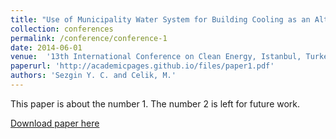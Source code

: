 ```yaml
---
title: "Use of Municipality Water System for Building Cooling as an Alternative to Conventional Ground Source Heat Pump"
collection: conferences
permalink: /conference/conference-1
date: 2014-06-01
venue:  '13th International Conference on Clean Energy, Istanbul, Turkey'
paperurl: 'http://academicpages.github.io/files/paper1.pdf'
authors: 'Sezgin Y. C. and Celik, M.'
---
```

This paper is about the number 1. The number 2 is left for future work.

[Download paper here](http://academicpages.github.io/files/paper1.pdf)
